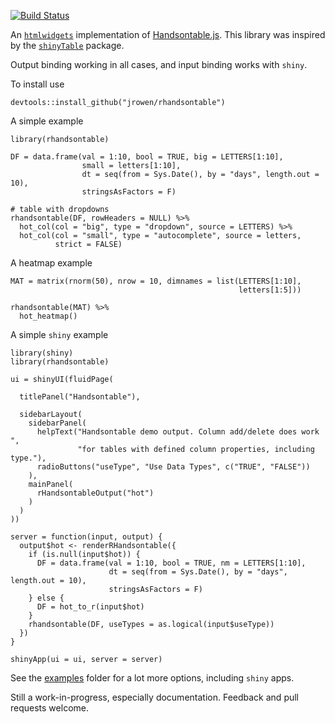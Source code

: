 [![Build Status](https://travis-ci.org/jrowen/rhandsontable.svg?branch=master)](https://travis-ci.org/jrowen/rhandsontable)

An [`htmlwidgets`](http://www.htmlwidgets.org/) implementation of [Handsontable.js](http://http://handsontable.com/).  This library was inspired by the [`shinyTable`](https://github.com/trestletech/shinyTable) package.

Output binding working in all cases, and input binding works with `shiny`.

To install use
```
devtools::install_github("jrowen/rhandsontable")
```

A simple example
```
library(rhandsontable)

DF = data.frame(val = 1:10, bool = TRUE, big = LETTERS[1:10],
                small = letters[1:10],
                dt = seq(from = Sys.Date(), by = "days", length.out = 10),
                stringsAsFactors = F)

# table with dropdowns
rhandsontable(DF, rowHeaders = NULL) %>%
  hot_col(col = "big", type = "dropdown", source = LETTERS) %>%
  hot_col(col = "small", type = "autocomplete", source = letters,
          strict = FALSE)
```

A heatmap example
```
MAT = matrix(rnorm(50), nrow = 10, dimnames = list(LETTERS[1:10],
                                                   letters[1:5]))

rhandsontable(MAT) %>%
  hot_heatmap()
```

A simple `shiny` example
```
library(shiny)
library(rhandsontable)

ui = shinyUI(fluidPage(

  titlePanel("Handsontable"),

  sidebarLayout(
    sidebarPanel(
      helpText("Handsontable demo output. Column add/delete does work ",
               "for tables with defined column properties, including type."),
      radioButtons("useType", "Use Data Types", c("TRUE", "FALSE"))
    ),
    mainPanel(
      rHandsontableOutput("hot")
    )
  )
))

server = function(input, output) {
  output$hot <- renderRHandsontable({
    if (is.null(input$hot)) {
      DF = data.frame(val = 1:10, bool = TRUE, nm = LETTERS[1:10],
                      dt = seq(from = Sys.Date(), by = "days", length.out = 10),
                      stringsAsFactors = F)
    } else {
      DF = hot_to_r(input$hot)
    }
    rhandsontable(DF, useTypes = as.logical(input$useType))
  })
}

shinyApp(ui = ui, server = server)
```

See the [examples](https://github.com/jrowen/rhandsontable/tree/master/inst/examples) folder for a lot more options, including `shiny` apps.

Still a work-in-progress, especially documentation.  Feedback and pull requests welcome.
